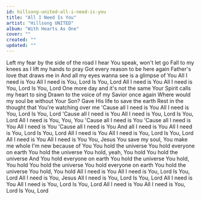 ```yaml
---
id: hillsong-united-all-i-need-is-you
title: "All I Need Is You"
artist: "Hillsong UNITED"
album: "With Hearts As One"
cover: ""
created: ""
updated: ""
---
```


Left my fear by the side of the road
I hear You speak, won't let go
Fall to my knees as I lift my hands to pray
Got every reason to be here again
Father's love that draws me in
And all my eyes wanna see is a glimpse of You
All I need is You
All I need is You, Lord
Is You, Lord
All I need is You
All I need is You, Lord
Is You, Lord
One more day and it's not the same
Your Spirit calls my heart to sing
Drawn to the voice of my Savior once again
Where would my soul be without Your Son?
Gave His life to save the earth
Rest in the thought that You're watching over me
'Cause all I need is You
All I need is You, Lord
Is You, Lord
'Cause all I need is You
All I need is You, Lord
Is You, Lord
All I need is You, You, You
'Cause all I need is You
'Cause all I need is You
All I need is You
'Cause all I need is You
And all I need is You
All I need is You, Lord
Is You, Lord
All I need is You
All I need is You, Lord
Is You, Lord
All I need is You
All I need is You
You, Jesus
You save my soul, You make me whole
I'm new because of You
You hold the universe
You hold everyone on earth
You hold the universe
You hold, yeah, You hold
You hold the universe
And You hold everyone on earth
You hold the universe
You hold, You hold
You hold the universe
You hold everyone on earth
You hold the universe
You hold, You hold
All I need is You
All I need is You, Lord
Is You, Lord
All I need is You, Jesus
All I need is You, Lord
Is You, Lord
All I need is You
All I need is You, Lord
Is You, Lord
All I need is You
All I need is You, Lord
Is You, Lord